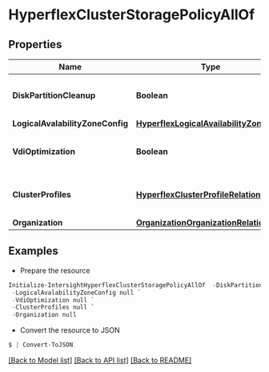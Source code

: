 # HyperflexClusterStoragePolicyAllOf
## Properties

Name | Type | Description | Notes
------------ | ------------- | ------------- | -------------
**DiskPartitionCleanup** | **Boolean** | If enabled, formats existing disk partitions (destroys all user data). | [optional] 
**LogicalAvalabilityZoneConfig** | [**HyperflexLogicalAvailabilityZone**](HyperflexLogicalAvailabilityZone.md) |  | [optional] 
**VdiOptimization** | **Boolean** | Enable or disable VDI optimization (hybrid HyperFlex systems only). | [optional] 
**ClusterProfiles** | [**HyperflexClusterProfileRelationship[]**](HyperflexClusterProfileRelationship.md) | An array of relationships to hyperflexClusterProfile resources. | [optional] 
**Organization** | [**OrganizationOrganizationRelationship**](OrganizationOrganizationRelationship.md) |  | [optional] 

## Examples

- Prepare the resource
```powershell
Initialize-IntersightHyperflexClusterStoragePolicyAllOf  -DiskPartitionCleanup null `
 -LogicalAvalabilityZoneConfig null `
 -VdiOptimization null `
 -ClusterProfiles null `
 -Organization null
```

- Convert the resource to JSON
```powershell
$ | Convert-ToJSON
```

[[Back to Model list]](../README.md#documentation-for-models) [[Back to API list]](../README.md#documentation-for-api-endpoints) [[Back to README]](../README.md)

